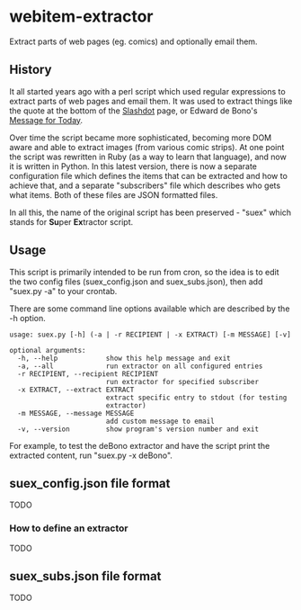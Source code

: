# webitem-extractor
Extract parts of web pages (eg. comics) and optionally email them.


## History
It all started years ago with a perl script which used regular expressions
to extract parts of web pages and email them. It was used to extract things
like the quote at the bottom of the [Slashdot](https://slashdot.org/) page,
or Edward de Bono's [Message for Today](http://www.debonothinking.com/).

Over time the script became more sophisticated, becoming more DOM aware and
able to extract images (from various comic strips). At one point the script
was rewritten in Ruby (as a way to learn that language), and now it is written
in Python. In this latest version, there is now a separate configuration file
which defines the items that can be extracted and how to achieve that, and 
a separate "subscribers" file which describes who gets what items. Both of
these files are JSON formatted files.

In all this, the name of the original script has been preserved - "suex"
which stands for **Su**per **Ex**tractor script.

## Usage
This script is primarily intended to be run from cron, so the idea is to
edit the two config files (suex_config.json and suex_subs.json), then add
"suex.py -a" to your crontab.

There are some command line options available which are described by the
-h option.

```
usage: suex.py [-h] (-a | -r RECIPIENT | -x EXTRACT) [-m MESSAGE] [-v]

optional arguments:
  -h, --help            show this help message and exit
  -a, --all             run extractor on all configured entries
  -r RECIPIENT, --recipient RECIPIENT
                        run extractor for specified subscriber
  -x EXTRACT, --extract EXTRACT
                        extract specific entry to stdout (for testing
                        extractor)
  -m MESSAGE, --message MESSAGE
                        add custom message to email
  -v, --version         show program's version number and exit
```

For example, to test the deBono extractor and have the script print the
extracted content, run "suex.py -x deBono".

## suex_config.json file format

TODO

### How to define an extractor

TODO

## suex_subs.json file format

TODO
